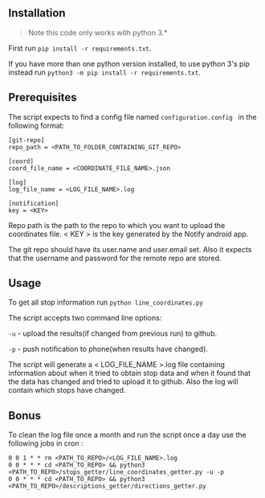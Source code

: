 ## Installation
> Note this code only works with python 3.* 

First run `pip install -r requirements.txt`.

If you have more than one python version installed, to use python 3's pip instead run `python3 -m pip install -r requirements.txt`.

## Prerequisites

The script expects to find a config file named `configuration.config ` in the following format:

```
[git-repo]
repo_path = <PATH_TO_FOLDER_CONTAINING_GIT_REPO>

[coord]
coord_file_name = <COORDINATE_FILE_NAME>.json

[log]
log_file_name = <LOG_FILE_NAME>.log

[notification]
key = <KEY>

```
Repo path is the path to the repo to which you want to upload the coordinates file. < KEY > is the key generated by the Notify android app.

The git repo should have its user.name and user.email set. Also it expects that the username and password for the remote repo are stored.

## Usage

To get all stop information run `python line_coordinates.py`

The script accepts two command line options:

`-u` - upload the results(if changed from previous run) to github.

`-p` - push notification to phone(when results have changed).

The script will generate a < LOG_FILE_NAME >.log file containing information about when it tried to obtain stop data and when it found that the data has changed and tried to upload it to github. Also the log will contain which stops have changed.

## Bonus

To clean the log file once a month and run the script once a day use the following jobs in cron :
```
0 0 1 * * rm <PATH_TO_REPO>/<LOG_FILE_NAME>.log
0 0 * * * cd <PATH_TO_REPO> && python3 <PATH_TO_REPO>/stops_getter/line_coordinates_getter.py -u -p
0 0 * * * cd <PATH_TO_REPO> && python3 <PATH_TO_REPO>/descriptions_getter/directions_getter.py
```

